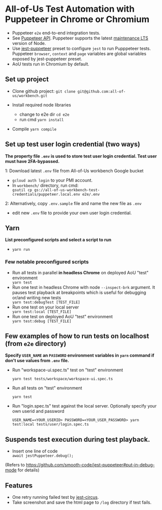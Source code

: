 # All-of-Us Test Automation with Puppeteer in Chrome or Chromium

* Puppeteer `e2e` end-to-end integration tests.
* See [Puppeteer API](https://github.com/puppeteer/puppeteer/blob/v5.0.0/docs/api.md). Puppeteer supports the latest [maintenance LTS](https://github.com/nodejs/Release#release-schedule) version of Node.
* Use [jest-puppeteer](https://github.com/smooth-code/jest-puppeteer) preset to configure `jest` to run Pupppeteer tests.
  Puppeteer `browser`, `context` and `page` variables are global variables exposed by jest-puppeteer preset.
* AoU tests run in Chromium by default.

## Set up project
* Clone github project: `git clone git@github.com:all-of-us/workbench.git`

* Install required node libraries
  - change to e2e dir `cd e2e`
  - run cmd `yarn install`
* Compile `yarn compile`
 
## Set up test user login credential (two ways)
**The property file `.env` is used to store test user login credential. Test user must have 2FA-bypassed.**

1: Download latest `.env` file from All-of-Us workbench Google bucket
  
   - `gcloud auth login` to your PMI account.
   - In `workbench/` directory, run cmd: <div class="text-blue">`gsutil cp gs://all-of-us-workbench-test-credentials/puppeteer.local.env e2e/.env`</div>

2: Alternatively, copy `.env.sample` file and name the new file as `.env`
   - edit new `.env` file to provide your own user login credential.
 

## Yarn
**List preconfigured scripts and select a script to run**
- `yarn run`

### Few notable preconfigured scripts
* Run all tests in parallel **in headless Chrome** on deployed AoU "test" environment <div class="text-blue">`yarn test`</div>
* Run one test in headless Chrome with node `--inspect-brk` argument. It pauses test playback at breakpoints which is useful for debugging or/and writing new tests <div class="text-blue">`yarn test:debugTest [TEST_FILE]` </div>
* Run one test on your local server <div class="text-blue">`yarn test:local [TEST_FILE]` </div>
* Run one test on deployed AoU "test" environment <div class="text-blue">`yarn test:debug [TEST_FILE]` </div>

## Few examples of how to run tests on localhost (from `e2e` directory)
**Specify `USER_NAME` an `PASSWORD` environment variables in `yarn` command if don't use values from `.env` file.**

* Run "workspace-ui.spec.ts" test on "test" environment <div class="text-blue">`yarn test tests/workspace/workspace-ui.spec.ts`</div>

* Run all tests on "test" environment <div class="text-blue">`yarn test`</div>

* Run "login.spec.ts" test against the local server. Optionally specify your own userid and password <div class="text-blue">`USER_NAME=<YOUR_USERID> PASSWORD=<YOUR_USER_PASSWORD> yarn test:local tests/user/login.spec.ts`</div>



## Suspends test execution during test playback. 
-  Insert one line of code <div class="text-blue">`await jestPuppeteer.debug();`</div>

(Refers to https://github.com/smooth-code/jest-puppeteer#put-in-debug-mode for details)

## Features
* One retry running failed test by [jest-circus](https://github.com/facebook/jest/blob/f45d1c939cbf55a71dbfdfc316d2be62b590197f/docs/JestObjectAPI.md#jestretrytimes).
* Take screenshot and save the html page to `/log` directory if test fails.
